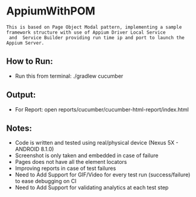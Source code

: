 # AppiumWithPOM
    This is based on Page Object Modal pattern, implementing a sample framework structure with use of Appium Driver Local Service
     and  Service Builder providing run time ip and port to launch the Appium Server.

## How to Run:
 - Run this from terminal: ./gradlew cucumber
 
 
## Output:
 - For Report: open reports/cucumber/cucumber-html-report/index.html

## Notes:
 - Code is written and tested using real/physical device (Nexus 5X - ANDROID 8.1.0)
 - Screenshot is only taken and embedded in case of failure
 - Pages does not have all the element locators
 - Improving reports in case of test failures
 - Need to Add Support for GIF/Video for every test run (success/failure) to ease debugging on CI
 - Need to Add Support for validating analytics at each test step
